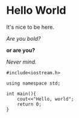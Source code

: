 # Hello World

It's nice to be here.

*Are you bold?*

**or are you?**

_Never mind._

```
#include<iostream.h>

using namespace std;

int main(){
	cout<<"Hello, world";
	return 0;
}
```

